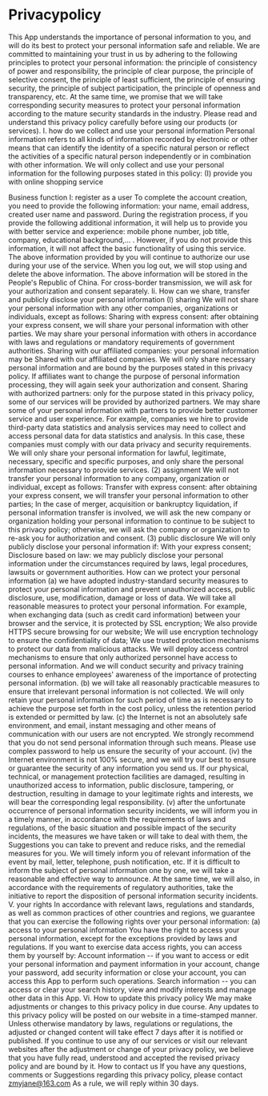 # Privacypolicy
This App understands the importance of personal information to you, and will do its best to protect your personal information safe and reliable. We are committed to maintaining your trust in us by adhering to the following principles to protect your personal information: the principle of consistency of power and responsibility, the principle of clear purpose, the principle of selective consent, the principle of least sufficient, the principle of ensuring security, the principle of subject participation, the principle of openness and transparency, etc. At the same time, we promise that we will take corresponding security measures to protect your personal information according to the mature security standards in the industry. Please read and understand this privacy policy carefully before using our products (or services). I. how do we collect and use your personal information Personal information refers to all kinds of information recorded by electronic or other means that can identify the identity of a specific natural person or reflect the activities of a specific natural person independently or in combination with other information. We will only collect and use your personal information for the following purposes stated in this policy: (I) provide you with online shopping service

Business function I: register as a user To complete the account creation, you need to provide the following information: your name, email address, created user name and password. During the registration process, if you provide the following additional information, it will help us to provide you with better service and experience: mobile phone number, job title, company, educational background,... . However, if you do not provide this information, it will not affect the basic functionality of using this service. The above information provided by you will continue to authorize our use during your use of the service. When you log out, we will stop using and delete the above information. The above information will be stored in the People's Republic of China. For cross-border transmission, we will ask for your authorization and consent separately. Ii. How can we share, transfer and publicly disclose your personal information (I) sharing We will not share your personal information with any other companies, organizations or individuals, except as follows:
Sharing with express consent: after obtaining your express consent, we will share your personal information with other parties.
We may share your personal information with others in accordance with laws and regulations or mandatory requirements of government authorities.
Sharing with our affiliated companies: your personal information may be Shared with our affiliated companies. We will only share necessary personal information and are bound by the purposes stated in this privacy policy. If affiliates want to change the purpose of personal information processing, they will again seek your authorization and consent.
Sharing with authorized partners: only for the purpose stated in this privacy policy, some of our services will be provided by authorized partners. We may share some of your personal information with partners to provide better customer service and user experience. For example, companies we hire to provide third-party data statistics and analysis services may need to collect and access personal data for data statistics and analysis. In this case, these companies must comply with our data privacy and security requirements. We will only share your personal information for lawful, legitimate, necessary, specific and specific purposes, and only share the personal information necessary to provide services. (2) assignment We will not transfer your personal information to any company, organization or individual, except as follows:
Transfer with express consent: after obtaining your express consent, we will transfer your personal information to other parties;
In the case of merger, acquisition or bankruptcy liquidation, if personal information transfer is involved, we will ask the new company or organization holding your personal information to continue to be subject to this privacy policy; otherwise, we will ask the company or organization to re-ask you for authorization and consent. (3) public disclosure We will only publicly disclose your personal information if:
With your express consent;
Disclosure based on law: we may publicly disclose your personal information under the circumstances required by laws, legal procedures, lawsuits or government authorities. How can we protect your personal information (a) we have adopted industry-standard security measures to protect your personal information and prevent unauthorized access, public disclosure, use, modification, damage or loss of data. We will take all reasonable measures to protect your personal information. For example, when exchanging data (such as credit card information) between your browser and the service, it is protected by SSL encryption; We also provide HTTPS secure browsing for our website; We will use encryption technology to ensure the confidentiality of data; We use trusted protection mechanisms to protect our data from malicious attacks. We will deploy access control mechanisms to ensure that only authorized personnel have access to personal information. And we will conduct security and privacy training courses to enhance employees' awareness of the importance of protecting personal information. (b) we will take all reasonably practicable measures to ensure that irrelevant personal information is not collected. We will only retain your personal information for such period of time as is necessary to achieve the purpose set forth in the cost policy, unless the retention period is extended or permitted by law. (c) the Internet is not an absolutely safe environment, and email, instant messaging and other means of communication with our users are not encrypted. We strongly recommend that you do not send personal information through such means. Please use complex password to help us ensure the security of your account. (iv) the Internet environment is not 100% secure, and we will try our best to ensure or guarantee the security of any information you send us. If our physical, technical, or management protection facilities are damaged, resulting in unauthorized access to information, public disclosure, tampering, or destruction, resulting in damage to your legitimate rights and interests, we will bear the corresponding legal responsibility. (v) after the unfortunate occurrence of personal information security incidents, we will inform you in a timely manner, in accordance with the requirements of laws and regulations, of the basic situation and possible impact of the security incidents, the measures we have taken or will take to deal with them, the Suggestions you can take to prevent and reduce risks, and the remedial measures for you. We will timely inform you of relevant information of the event by mail, letter, telephone, push notification, etc. If it is difficult to inform the subject of personal information one by one, we will take a reasonable and effective way to announce. At the same time, we will also, in accordance with the requirements of regulatory authorities, take the initiative to report the disposition of personal information security incidents. V. your rights In accordance with relevant laws, regulations and standards, as well as common practices of other countries and regions, we guarantee that you can exercise the following rights over your personal information: (a) access to your personal information You have the right to access your personal information, except for the exceptions provided by laws and regulations. If you want to exercise data access rights, you can access them by yourself by: Account information -- if you want to access or edit your personal information and payment information in your account, change your password, add security information or close your account, you can access this App to perform such operations. Search information -- you can access or clear your search history, view and modify interests and manage other data in this App. Vi. How to update this privacy policy We may make adjustments or changes to this privacy policy in due course. Any updates to this privacy policy will be posted on our website in a time-stamped manner. Unless otherwise mandatory by laws, regulations or regulations, the adjusted or changed content will take effect 7 days after it is notified or published. If you continue to use any of our services or visit our relevant websites after the adjustment or change of your privacy policy, we believe that you have fully read, understood and accepted the revised privacy policy and are bound by it. How to contact us If you have any questions, comments or Suggestions regarding this privacy policy, please contact zmyjane@163.com As a rule, we will reply within 30 days.
